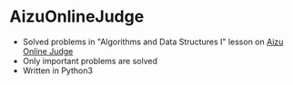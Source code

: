 # AizuOnlineJudge
- Solved problems in "Algorithms and Data Structures I" lesson on [Aizu Online Judge](https://onlinejudge.u-aizu.ac.jp/#/courses/lesson/1/ALDS1/all)
- Only important problems are solved
- Written in Python3